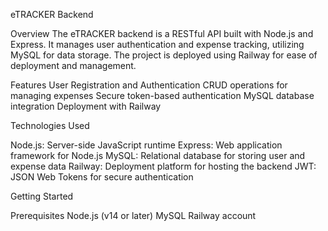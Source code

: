 eTRACKER Backend

Overview
The eTRACKER backend is a RESTful API built with Node.js and Express. It manages user authentication and expense tracking, utilizing MySQL for data storage. The project is deployed using Railway for ease of deployment and management.


Features
   User Registration and Authentication
   CRUD operations for managing expenses
   Secure token-based authentication
   MySQL database integration
   Deployment with Railway
   
Technologies Used

   Node.js: Server-side JavaScript runtime
   Express: Web application framework for Node.js
   MySQL: Relational database for storing user and expense data
   Railway: Deployment platform for hosting the backend
   JWT: JSON Web Tokens for secure authentication
   
Getting Started 

  Prerequisites
  Node.js (v14 or later)
  MySQL
  Railway account
